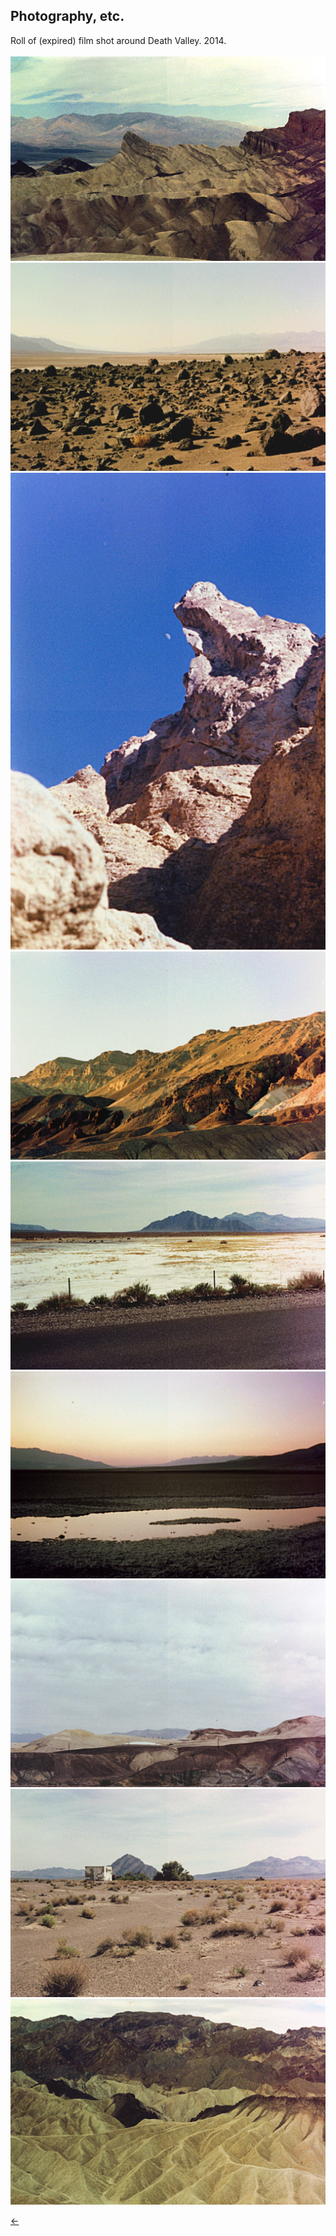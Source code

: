 ## Photography, etc.<br/>

Roll of (expired) film shot around Death Valley. 2014.<br/>
<br/>
<img src="../images/deathvalley-9.jpg">
<img src="../images/deathvalley-1.jpg">
<img src="../images/deathvalley-2.jpg">
<img src="../images/deathvalley-3.jpg">
<img src="../images/deathvalley-5.jpg">
<img src="../images/deathvalley-4.jpg">
<img src="../images/deathvalley-7.jpg">
<img src="../images/deathvalley-6.jpg">
<img src="../images/deathvalley-8.jpg">

[&#8592;](../pages/art)
